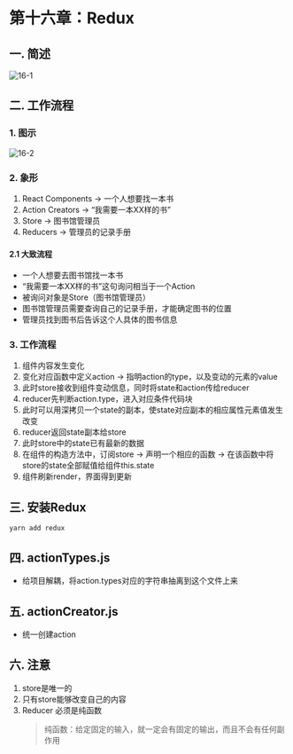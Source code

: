 # 第十六章：Redux

## 一. 简述
![16-1](https://s2.ax1x.com/2020/02/23/3lIX1H.md.png)


## 二. 工作流程

### 1. 图示
![16-2](https://s2.ax1x.com/2020/02/23/3loHrn.md.png)

### 2. 象形

1. React Components -> 一个人想要找一本书
2. Action Creators -> “我需要一本XX样的书”
3. Store -> 图书馆管理员
4. Reducers -> 管理员的记录手册

#### 2.1 大致流程

* 一个人想要去图书馆找一本书
* “我需要一本XX样的书”这句询问相当于一个Action
* 被询问对象是Store（图书馆管理员）
* 图书馆管理员需要查询自己的记录手册，才能确定图书的位置
* 管理员找到图书后告诉这个人具体的图书信息

### 3. 工作流程
1. 组件内容发生变化
2. 变化对应函数中定义action -> 指明action的type，以及变动的元素的value
3. 此时store接收到组件变动信息，同时将state和action传给reducer
4. reducer先判断action.type，进入对应条件代码块
5. 此时可以用深拷贝一个state的副本，使state对应副本的相应属性元素值发生改变
6. reducer返回state副本给store
7. 此时store中的state已有最新的数据
8. 在组件的构造方法中，订阅store -> 声明一个相应的函数 -> 在该函数中将store的state全部赋值给组件this.state
6. 组件刷新render，界面得到更新

## 三. 安装Redux
```shell
yarn add redux
```

## 四. actionTypes.js
* 给项目解耦，将action.types对应的字符串抽离到这个文件上来

## 五. actionCreator.js
* 统一创建action


## 六. 注意
1. store是唯一的
2. 只有store能够改变自己的内容
3. Reducer 必须是纯函数
    > 纯函数：给定固定的输入，就一定会有固定的输出，而且不会有任何副作用
    
    




<comment/>